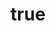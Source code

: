 ---
title:
  en: "Loads of entertainment at the Störnstein Children's Carnival"
  de: "Jede Menge Showprogramm beim Störnsteiner Kinderfasching"
img: "/assets/images/news/news-image-2.webp"
description:
  en: |
    On February 2nd, we had the pleasure of performing at the Carnival in Störnstein. We showcased two dances: a spring dance and a cheerleader dance. It brought us great joy to showcase our talents and entertain the audience.

  
    The children were thrilled to perform and showcase themselves, and we were overwhelmed by the positive response from the audience. It was heartwarming to see so many friendly faces cheering us on.
  

    We extend our thanks to everyone who contributed to this successful performance, and we look forward to future opportunities to share our passion for dance and entertainment!
  

    [See more.](https://www.onetz.de/oberpfalz/stoernstein/menge-showprogramm-beim-stoernsteiner-kinderfasching-id4617879.html?fbclid=PAAaalp2f-XtLEThgYr7-ODrMJVEVnoisifOyJqt7xX6ZIyN3Aa4lDpIlnJMM_aem_AUNlKzikkksSSJu9L1sDErejJexK4XGPSJYVtb4PCY4R7HmTqYy3eSac058JuZNfcF4)
  de: |
    Am 2. Februar hatten wir die Freude, beim Karneval in Störnstein aufzutreten. Wir präsentierten zwei Tänze: einen Frühlingstanz und einen Tanz der Cheerleader. Es bereitete uns große Freude, unsere Talente zu zeigen und das Publikum zu unterhalten.

  
    Die Kinder waren begeistert, sich zu präsentieren, und wir waren überwältigt von der positiven Resonanz des Publikums. Es war schön zu sehen, wie viele freundliche Gesichter uns anfeuerten.
  

    Wir danken allen, die zu diesem gelungenen Auftritt beigetragen haben, und freuen uns schon auf weitere Auftritte, bei denen wir unsere Leidenschaft für Tanz und Unterhaltung zeigen können!
  

    [Mehr sehen.](https://www.onetz.de/oberpfalz/stoernstein/menge-showprogramm-beim-stoernsteiner-kinderfasching-id4617879.html?fbclid=PAAaalp2f-XtLEThgYr7-ODrMJVEVnoisifOyJqt7xX6ZIyN3Aa4lDpIlnJMM_aem_AUNlKzikkksSSJu9L1sDErejJexK4XGPSJYVtb4PCY4R7HmTqYy3eSac058JuZNfcF4)
---